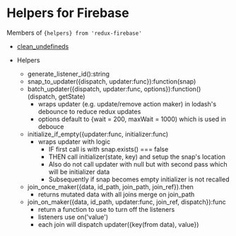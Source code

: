 # Helpers for Firebase

Members of `{helpers} from 'redux-firebase'`

* [clean\_undefineds](/helpers/cleanundefineds.md)

* Helpers

  * generate\_listener\_id\(\):string
  * snap\_to\_updater\({dispatch, updater:func}\):function\(snap\)
  * batch\_updater\({dispatch, updater:func, options}\):function\(\)\(dispatch, getState\)
    * wraps updater \(e.g. update/remove action maker\) in lodash's debounce to reduce redux updates
    * options default to {wait = 200, maxWait = 1000\) which is used in debouce
  * initialize\_if\_empty\({updater:func, initializer:func\)
    * wraps updater with logic
      * IF first call is with snap.exists\(\) === false
      * THEN call initializer\(state, key\) and setup the snap's location
      * Also do not call updater with null but with second pass which will be initializer data
      * Subsequently if snap becomes empty initializer is not recalled
  * join\_once\_maker\({data, id\_path, join\_path, join\_ref}\).then
    * returns mutated data with all joins merge on join\_path
  * join\_on\_maker\({data, id\_path, updater:func, join\_ref, dispatch}\):func
    * return a function to use to turn off the listeners
    * listeners use on\('value'\)
    * each join will dispatch updater\({key\(from data\), value}\)



